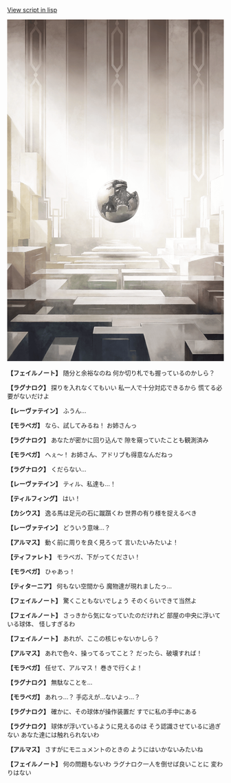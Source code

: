 [View script in lisp](../scripts/110160241.txt)

![abyss_room.png](../images/backgrounds/abyss_room.png)

**【フェイルノート】**
随分と余裕なのね
何か切り札でも握っているのかしら？

**【ラグナロク】**
探りを入れなくてもいい
私一人で十分対応できるから
慌てる必要がないだけよ

**【レーヴァテイン】**
ふうん…

**【モラベガ】**
なら、試してみるね！
お姉さんっ

**【ラグナロク】**
あなたが密かに回り込んで
隙を窺っていたことも観測済み

**【モラベガ】**
へぇ～！
お姉さん、アドリブも得意なんだねっ

**【ラグナロク】**
くだらない…

**【レーヴァテイン】**
ティル、私達も…！

**【ティルフィング】**
はい！

**【カシウス】**
逸る馬は足元の石に蹴躓くわ
世界の有り様を捉えるべき

**【レーヴァテイン】**
どういう意味…？

**【アルマス】**
動く前に周りを良く見ろって
言いたいみたいよ！

**【ティファレト】**
モラベガ、下がってください！

**【モラベガ】**
ひゃあっ！

**【ティターニア】**
何もない空間から
魔物達が現れましたっ…

**【フェイルノート】**
驚くこともないでしょう
そのくらいできて当然よ

**【フェイルノート】**
さっきから気になっていたのだけれど
部屋の中央に浮いている球体、
怪しすぎるわ

**【フェイルノート】**
あれが、ここの核じゃないかしら？

**【アルマス】**
あれで色々、操ってるってこと？
だったら、破壊すれば！

**【モラベガ】**
任せて、アルマス！
巻きで行くよ！

**【ラグナロク】**
無駄なことを…

**【モラベガ】**
あれっ…？
手応えが…ないよっ…？

**【ラグナロク】**
確かに、その球体が操作装置だ
すでに私の手中にある

**【ラグナロク】**
球体が浮いているように見えるのは
そう認識させているに過ぎない
あなた達には触れられないわ

**【アルマス】**
さすがにモニュメントのときの
ようにはいかないみたいね

**【フェイルノート】**
何の問題もないわ
ラグナロク一人を倒せば良いことに
変わりはない
